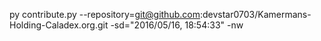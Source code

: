 py contribute.py --repository=git@github.com:devstar0703/Kamermans-Holding-Caladex.org.git -sd="2016/05/16, 18:54:33" -nw